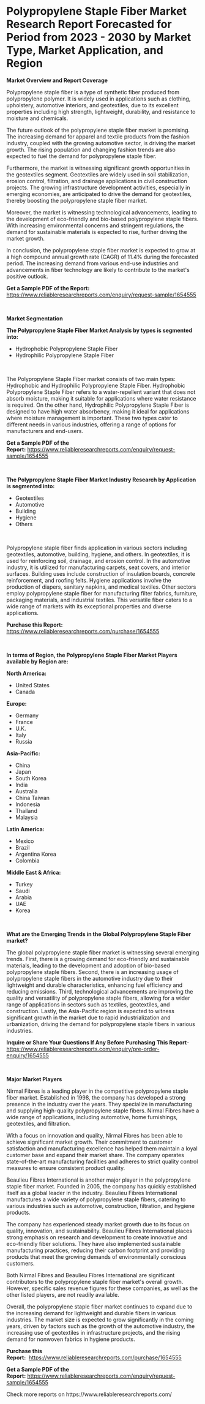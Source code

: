 <p><h1>Polypropylene Staple Fiber Market Research Report Forecasted for Period from 2023 -  2030 by Market Type, Market Application, and Region</h1></p><p><strong>Market Overview and Report Coverage</strong></p>
<p><p>Polypropylene staple fiber is a type of synthetic fiber produced from polypropylene polymer. It is widely used in applications such as clothing, upholstery, automotive interiors, and geotextiles, due to its excellent properties including high strength, lightweight, durability, and resistance to moisture and chemicals.</p><p>The future outlook of the polypropylene staple fiber market is promising. The increasing demand for apparel and textile products from the fashion industry, coupled with the growing automotive sector, is driving the market growth. The rising population and changing fashion trends are also expected to fuel the demand for polypropylene staple fiber.</p><p>Furthermore, the market is witnessing significant growth opportunities in the geotextiles segment. Geotextiles are widely used in soil stabilization, erosion control, filtration, and drainage applications in civil construction projects. The growing infrastructure development activities, especially in emerging economies, are anticipated to drive the demand for geotextiles, thereby boosting the polypropylene staple fiber market.</p><p>Moreover, the market is witnessing technological advancements, leading to the development of eco-friendly and bio-based polypropylene staple fibers. With increasing environmental concerns and stringent regulations, the demand for sustainable materials is expected to rise, further driving the market growth.</p><p>In conclusion, the polypropylene staple fiber market is expected to grow at a high compound annual growth rate (CAGR) of 11.4% during the forecasted period. The increasing demand from various end-use industries and advancements in fiber technology are likely to contribute to the market's positive outlook.</p></p>
<p><strong>Get a Sample PDF of the Report:</strong> <a href="https://www.reliableresearchreports.com/enquiry/request-sample/1654555">https://www.reliableresearchreports.com/enquiry/request-sample/1654555</a></p>
<p>&nbsp;</p>
<p><strong>Market Segmentation</strong></p>
<p><strong>The Polypropylene Staple Fiber Market Analysis by types is segmented into:</strong></p>
<p><ul><li>Hydrophobic Polypropylene Staple Fiber</li><li>Hydrophilic Polypropylene Staple Fiber</li></ul></p>
<p>&nbsp;</p>
<p><p>The Polypropylene Staple Fiber market consists of two main types: Hydrophobic and Hydrophilic Polypropylene Staple Fiber. Hydrophobic Polypropylene Staple Fiber refers to a water-repellent variant that does not absorb moisture, making it suitable for applications where water resistance is required. On the other hand, Hydrophilic Polypropylene Staple Fiber is designed to have high water absorbency, making it ideal for applications where moisture management is important. These two types cater to different needs in various industries, offering a range of options for manufacturers and end-users.</p></p>
<p><strong>Get a Sample PDF of the Report:</strong>&nbsp;<a href="https://www.reliableresearchreports.com/enquiry/request-sample/1654555">https://www.reliableresearchreports.com/enquiry/request-sample/1654555</a></p>
<p>&nbsp;</p>
<p><strong>The Polypropylene Staple Fiber Market Industry Research by Application is segmented into:</strong></p>
<p><ul><li>Geotextiles</li><li>Automotive</li><li>Building</li><li>Hygiene</li><li>Others</li></ul></p>
<p>&nbsp;</p>
<p><p>Polypropylene staple fiber finds application in various sectors including geotextiles, automotive, building, hygiene, and others. In geotextiles, it is used for reinforcing soil, drainage, and erosion control. In the automotive industry, it is utilized for manufacturing carpets, seat covers, and interior surfaces. Building uses include construction of insulation boards, concrete reinforcement, and roofing felts. Hygiene applications involve the production of diapers, sanitary napkins, and medical textiles. Other sectors employ polypropylene staple fiber for manufacturing filter fabrics, furniture, packaging materials, and industrial textiles. This versatile fiber caters to a wide range of markets with its exceptional properties and diverse applications.</p></p>
<p><strong>Purchase this Report:</strong>&nbsp; <a href="https://www.reliableresearchreports.com/purchase/1654555">https://www.reliableresearchreports.com/purchase/1654555</a></p>
<p>&nbsp;</p>
<p><strong>In terms of Region, the Polypropylene Staple Fiber Market Players available by Region are:</strong></p>
<p>
    <p> <strong> North America: </strong>
        <ul>
            <li>United States</li>
            <li>Canada</li>
        </ul>
        </p> 
    <p> <strong> Europe: </strong>
        <ul>
            <li>Germany</li>
            <li>France</li>
            <li>U.K.</li>
            <li>Italy</li>
            <li>Russia</li>
        </ul>
        </p> 
    <p> <strong> Asia-Pacific: </strong>
        <ul>
            <li>China</li>
            <li>Japan</li>
            <li>South Korea</li>
            <li>India</li>
            <li>Australia</li>
            <li>China Taiwan</li>
            <li>Indonesia</li>
            <li>Thailand</li>
            <li>Malaysia</li>
        </ul>
        </p> 
    <p> <strong> Latin America: </strong>
        <ul>
            <li>Mexico</li>
            <li>Brazil</li>
            <li>Argentina Korea</li>
            <li>Colombia</li>
        </ul>
        </p> 
    <p> <strong> Middle East & Africa: </strong>
        <ul>
            <li>Turkey</li>
            <li>Saudi</li>
            <li>Arabia</li>
            <li>UAE</li>
            <li>Korea</li>
        </ul>
    </p>
    </p>
<p>&nbsp;</p>
<p><strong>What are the Emerging Trends in the Global Polypropylene Staple Fiber market?</strong></p>
<p><p>The global polypropylene staple fiber market is witnessing several emerging trends. First, there is a growing demand for eco-friendly and sustainable materials, leading to the development and adoption of bio-based polypropylene staple fibers. Second, there is an increasing usage of polypropylene staple fibers in the automotive industry due to their lightweight and durable characteristics, enhancing fuel efficiency and reducing emissions. Third, technological advancements are improving the quality and versatility of polypropylene staple fibers, allowing for a wider range of applications in sectors such as textiles, geotextiles, and construction. Lastly, the Asia-Pacific region is expected to witness significant growth in the market due to rapid industrialization and urbanization, driving the demand for polypropylene staple fibers in various industries.</p></p>
<p><strong>Inquire or Share Your Questions If Any Before Purchasing This Report</strong>- <a href="https://www.reliableresearchreports.com/enquiry/pre-order-enquiry/1654555">https://www.reliableresearchreports.com/enquiry/pre-order-enquiry/1654555</a></p>
<p>&nbsp;</p>
<p><strong>Major Market Players</strong></p>
<p><p>Nirmal Fibres is a leading player in the competitive polypropylene staple fiber market. Established in 1998, the company has developed a strong presence in the industry over the years. They specialize in manufacturing and supplying high-quality polypropylene staple fibers. Nirmal Fibres have a wide range of applications, including automotive, home furnishings, geotextiles, and filtration.</p><p>With a focus on innovation and quality, Nirmal Fibres has been able to achieve significant market growth. Their commitment to customer satisfaction and manufacturing excellence has helped them maintain a loyal customer base and expand their market share. The company operates state-of-the-art manufacturing facilities and adheres to strict quality control measures to ensure consistent product quality.</p><p>Beaulieu Fibres International is another major player in the polypropylene staple fiber market. Founded in 2005, the company has quickly established itself as a global leader in the industry. Beaulieu Fibres International manufactures a wide variety of polypropylene staple fibers, catering to various industries such as automotive, construction, filtration, and hygiene products.</p><p>The company has experienced steady market growth due to its focus on quality, innovation, and sustainability. Beaulieu Fibres International places strong emphasis on research and development to create innovative and eco-friendly fiber solutions. They have also implemented sustainable manufacturing practices, reducing their carbon footprint and providing products that meet the growing demands of environmentally conscious customers.</p><p>Both Nirmal Fibres and Beaulieu Fibres International are significant contributors to the polypropylene staple fiber market's overall growth. However, specific sales revenue figures for these companies, as well as the other listed players, are not readily available.</p><p>Overall, the polypropylene staple fiber market continues to expand due to the increasing demand for lightweight and durable fibers in various industries. The market size is expected to grow significantly in the coming years, driven by factors such as the growth of the automotive industry, the increasing use of geotextiles in infrastructure projects, and the rising demand for nonwoven fabrics in hygiene products.</p></p>
<p><strong>Purchase this Report:</strong>&nbsp;&nbsp;<a href="https://www.reliableresearchreports.com/purchase/1654555">https://www.reliableresearchreports.com/purchase/1654555</a></p>
<p></p>
<p><strong>Get a Sample PDF of the Report:</strong>&nbsp;<a href="https://www.reliableresearchreports.com/enquiry/request-sample/1654555">https://www.reliableresearchreports.com/enquiry/request-sample/1654555</a></p>
<p>Check more reports on https://www.reliableresearchreports.com/</p>